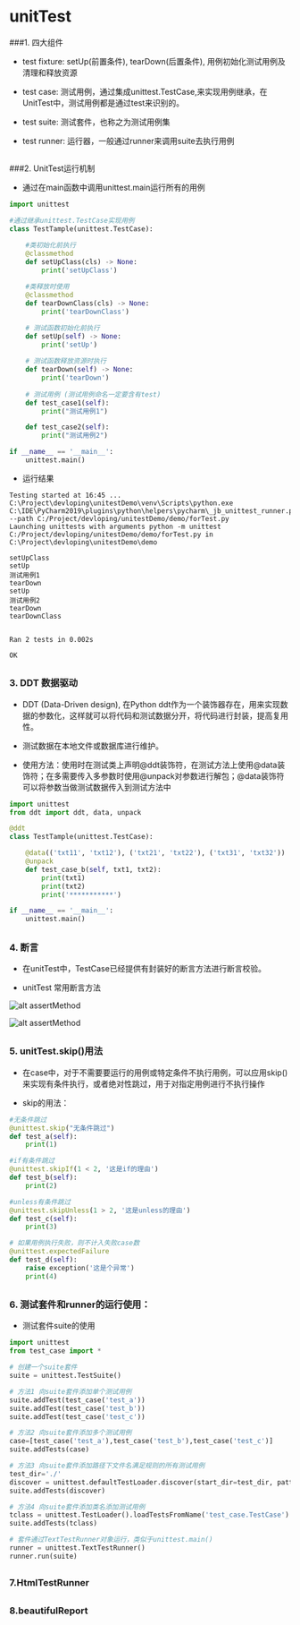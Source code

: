 # unitTest

###1. 四大组件

* test fixture: setUp(前置条件), tearDown(后置条件), 用例初始化测试用例及清理和释放资源

* test case: 测试用例，通过集成unittest.TestCase,来实现用例继承，在UnitTest中，测试用例都是通过test来识别的。

* test suite: 测试套件，也称之为测试用例集

* test runner: 运行器，一般通过runner来调用suite去执行用例

##
###2. UnitTest运行机制
* 通过在main函数中调用unittest.main运行所有的用例
```python
import unittest

#通过继承unittest.TestCase实现用例
class TestTample(unittest.TestCase):

    #类初始化前执行
    @classmethod
    def setUpClass(cls) -> None:
        print('setUpClass')
    
    #类释放时使用
    @classmethod
    def tearDownClass(cls) -> None:
        print('tearDownClass')

    # 测试函数初始化前执行
    def setUp(self) -> None:
        print('setUp')
    
    # 测试函数释放资源时执行
    def tearDown(self) -> None:
        print('tearDown')
    
    # 测试用例 (测试用例命名一定要含有test)
    def test_case1(self):
        print("测试用例1")

    def test_case2(self):
        print("测试用例2")

if __name__ == '__main__':
    unittest.main()
```
* 运行结果
```
Testing started at 16:45 ...
C:\Project\devloping\unitestDemo\venv\Scripts\python.exe C:\IDE\PyCharm2019\plugins\python\helpers\pycharm\_jb_unittest_runner.py --path C:/Project/devloping/unitestDemo/demo/forTest.py
Launching unittests with arguments python -m unittest C:/Project/devloping/unitestDemo/demo/forTest.py in C:\Project\devloping\unitestDemo\demo

setUpClass
setUp
测试用例1
tearDown
setUp
测试用例2
tearDown
tearDownClass


Ran 2 tests in 0.002s

OK
```

##
### 3. DDT 数据驱动
* DDT (Data-Driven design), 在Python ddt作为一个装饰器存在，用来实现数据的参数化，这样就可以将代码和测试数据分开，将代码进行封装，提高复用性。

* 测试数据在本地文件或数据库进行维护。

* 使用方法：使用时在测试类上声明@ddt装饰符，在测试方法上使用@data装饰符；在多需要传入多参数时使用@unpack对参数进行解包；@data装饰符可以将参数当做测试数据传入到测试方法中
```python
import unittest
from ddt import ddt, data, unpack

@ddt
class TestTample(unittest.TestCase):

    @data(('txt11', 'txt12'), ('txt21', 'txt22'), ('txt31', 'txt32'))
    @unpack
    def test_case_b(self, txt1, txt2):
        print(txt1)
        print(txt2)
        print('***********')

if __name__ == '__main__':
    unittest.main()
```

##
### 4. 断言
* 在unitTest中，TestCase已经提供有封装好的断言方法进行断言校验。

* unitTest 常用断言方法

![alt assertMethod](img/assertMethod1.png)

![alt assertMethod](img/assertMethod2.png)

##
### 5. unitTest.skip()用法
* 在case中，对于不需要要运行的用例或特定条件不执行用例，可以应用skip()来实现有条件执行，或者绝对性跳过，用于对指定用例进行不执行操作

* skip的用法：
```python
#无条件跳过
@unittest.skip("无条件跳过")
def test_a(self):
    print(1)

#if有条件跳过
@unittest.skipIf(1 < 2, '这是if的理由')
def test_b(self):
    print(2)

#unless有条件跳过
@unittest.skipUnless(1 > 2, '这是unless的理由')
def test_c(self):
    print(3)

# 如果用例执行失败，则不计入失败case数
@unittest.expectedFailure
def test_d(self):
    raise exception('这是个异常')
    print(4)
```
##
### 6. 测试套件和runner的运行使用：
* 测试套件suite的使用

```python
import unittest
from test_case import *

# 创建一个suite套件
suite = unittest.TestSuite()

# 方法1 向suite套件添加单个测试用例
suite.addTest(test_case('test_a'))
suite.addTest(test_case('test_b'))
suite.addTest(test_case('test_c'))

# 方法2 向suite套件添加多个测试用例
case=[test_case('test_a'),test_case('test_b'),test_case('test_c')]
suite.addTests(case)

# 方法3 向suite套件添加路径下文件名满足规则的所有测试用例
test_dir='./'
discover = unittest.defaultTestLoader.discover(start_dir=test_dir, pattern="test*.py")
suite.addTests(discover)

# 方法4 向suite套件添加类名添加测试用例
tclass = unittest.TestLoader().loadTestsFromName('test_case.TestCase')
suite.addTests(tclass)

# 套件通过TextTestRunner对象运行，类似于unittest.main()
runner = unittest.TextTestRunner()
runner.run(suite)
```

##
### 7.HtmlTestRunner


##
### 8.beautifulReport